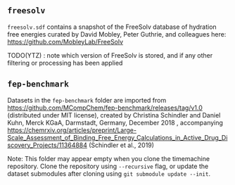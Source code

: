 ## `freesolv`
`freesolv.sdf` contains a snapshot of the FreeSolv database of hydration free energies curated by David Mobley, Peter Guthrie, and colleagues here: https://github.com/MobleyLab/FreeSolv

TODO(YTZ) : note which version of FreeSolv is stored, and if any other filtering or processing has been applied 

## `fep-benchmark`
Datasets in the `fep-benchmark` folder are imported from https://github.com/MCompChem/fep-benchmark/releases/tag/v1.0 (distributed under MIT license), created by Christina Schindler and Daniel Kuhn, Merck KGaA, Darmstadt, Germany, December 2018 , accompanying https://chemrxiv.org/articles/preprint/Large-Scale_Assessment_of_Binding_Free_Energy_Calculations_in_Active_Drug_Discovery_Projects/11364884 (Schindler et al., 2019)

Note: This folder may appear empty when you clone the timemachine repository. Clone the repository using `--recursive` flag, or update the dataset submodules after cloning using `git submodule update --init`.
